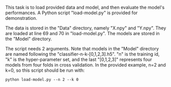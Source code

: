 This task is to load provided data and model, and then evaluate the model's performances. A Python script "load-model.py" is provided for demonstration.

The data is stored in the "Data" directory, namely "X.npy" and "Y.npy". They are loaded at line 69 and 70 in "load-model.py". The models are stored in the "Model" directory.

The script needs 2 arguments. Note that models in the "Model" directory are named following the "classifier-n-k-[0,1,2,3].h5". "n" is the training id, "k" is the hyper-parameter set, and the last "[0,1,2,3]" represents four models from four folds in cross validation. In the provided example, n=2 and k=0, so this script should be run with:
```
python load-model.py --n 2 --k 0
```
